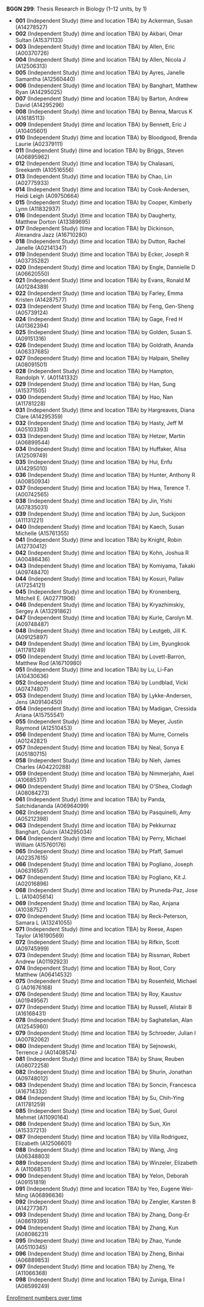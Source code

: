 **BGGN 299**: Thesis Research in Biology (1–12 units, by 1)

- **001** (Independent Study) (time and location TBA) by Ackerman, Susan (A14278527)
- **002** (Independent Study) (time and location TBA) by Akbari, Omar Sultan (A15371133)
- **003** (Independent Study) (time and location TBA) by Allen, Eric (A00370726)
- **004** (Independent Study) (time and location TBA) by Allen, Nicola J (A12506313)
- **005** (Independent Study) (time and location TBA) by Ayres, Janelle Samantha (A12560440)
- **006** (Independent Study) (time and location TBA) by Banghart, Matthew Ryan (A14295025)
- **007** (Independent Study) (time and location TBA) by Barton, Andrew David (A14295296)
- **008** (Independent Study) (time and location TBA) by Benna, Marcus K (A16185113)
- **009** (Independent Study) (time and location TBA) by Bennett, Eric J (A10405601)
- **010** (Independent Study) (time and location TBA) by Bloodgood, Brenda Laurie (A02379111)
- **011** (Independent Study) (time and location TBA) by Briggs, Steven (A06895962)
- **012** (Independent Study) (time and location TBA) by Chalasani, Sreekanth (A10516556)
- **013** (Independent Study) (time and location TBA) by Chao, Lin (A02775933)
- **014** (Independent Study) (time and location TBA) by Cook-Andersen, Heidi Leigh (A09750664)
- **015** (Independent Study) (time and location TBA) by Cooper, Kimberly Lynn (A11832937)
- **016** (Independent Study) (time and location TBA) by Daugherty, Matthew Dorton (A13389695)
- **017** (Independent Study) (time and location TBA) by Dickinson, Alexandra Jazz (A16710280)
- **018** (Independent Study) (time and location TBA) by Dutton, Rachel Janelle (A02141347)
- **019** (Independent Study) (time and location TBA) by Ecker, Joseph R (A03735282)
- **020** (Independent Study) (time and location TBA) by Engle, Dannielle D (A06620550)
- **021** (Independent Study) (time and location TBA) by Evans, Ronald M (A01284389)
- **022** (Independent Study) (time and location TBA) by Farley, Emma Kristen (A14287577)
- **023** (Independent Study) (time and location TBA) by Feng, Gen-Sheng (A05739124)
- **024** (Independent Study) (time and location TBA) by Gage, Fred H (A01362394)
- **025** (Independent Study) (time and location TBA) by Golden, Susan S. (A09151316)
- **026** (Independent Study) (time and location TBA) by Goldrath, Ananda (A06337685)
- **027** (Independent Study) (time and location TBA) by Halpain, Shelley (A08091501)
- **028** (Independent Study) (time and location TBA) by Hampton, Randolph Y. (A01141332)
- **029** (Independent Study) (time and location TBA) by Han, Sung (A15371505)
- **030** (Independent Study) (time and location TBA) by Hao, Nan (A11781228)
- **031** (Independent Study) (time and location TBA) by Hargreaves, Diana Clare (A14295359)
- **032** (Independent Study) (time and location TBA) by Hasty, Jeff M (A05103393)
- **033** (Independent Study) (time and location TBA) by Hetzer, Martin (A06899544)
- **034** (Independent Study) (time and location TBA) by Huffaker, Alisa (A12509749)
- **035** (Independent Study) (time and location TBA) by Hui, Enfu (A14295010)
- **036** (Independent Study) (time and location TBA) by Hunter, Anthony R (A00850934)
- **037** (Independent Study) (time and location TBA) by Hwa, Terence T. (A00742565)
- **038** (Independent Study) (time and location TBA) by Jin, Yishi (A07835031)
- **039** (Independent Study) (time and location TBA) by Jun, Suckjoon (A11131221)
- **040** (Independent Study) (time and location TBA) by Kaech, Susan Michelle (A15761355)
- **041** (Independent Study) (time and location TBA) by Knight, Robin (A12730412)
- **042** (Independent Study) (time and location TBA) by Kohn, Joshua R (A00486436)
- **043** (Independent Study) (time and location TBA) by Komiyama, Takaki (A09748470)
- **044** (Independent Study) (time and location TBA) by Kosuri, Pallav (A17254121)
- **045** (Independent Study) (time and location TBA) by Kronenberg, Mitchell E. (A02771906)
- **046** (Independent Study) (time and location TBA) by Kryazhimskiy, Sergey A (A13291862)
- **047** (Independent Study) (time and location TBA) by Kurle, Carolyn M. (A09748487)
- **048** (Independent Study) (time and location TBA) by Leutgeb, Jill K. (A09125897)
- **049** (Independent Study) (time and location TBA) by Lim, Byungkook (A11781249)
- **050** (Independent Study) (time and location TBA) by Lovett-Barron, Matthew Rod (A16710980)
- **051** (Independent Study) (time and location TBA) by Lu, Li-Fan (A10430636)
- **052** (Independent Study) (time and location TBA) by Lundblad, Vicki (A07474807)
- **053** (Independent Study) (time and location TBA) by Lykke-Andersen, Jens (A09140450)
- **054** (Independent Study) (time and location TBA) by Madigan, Cressida Ariana (A15755541)
- **055** (Independent Study) (time and location TBA) by Meyer, Justin Raymond (A12510453)
- **056** (Independent Study) (time and location TBA) by Murre, Cornelis (A01242821)
- **057** (Independent Study) (time and location TBA) by Neal, Sonya E (A05180715)
- **058** (Independent Study) (time and location TBA) by Nieh, James Charles (A04220288)
- **059** (Independent Study) (time and location TBA) by Nimmerjahn, Axel (A10685317)
- **060** (Independent Study) (time and location TBA) by O'Shea, Clodagh (A08084273)
- **061** (Independent Study) (time and location TBA) by Panda, Satchidananda (A06964099)
- **062** (Independent Study) (time and location TBA) by Pasquinelli, Amy (A05212398)
- **063** (Independent Study) (time and location TBA) by Pekkurnaz Banghart, Gulcin (A14295034)
- **064** (Independent Study) (time and location TBA) by Perry, Michael William (A15760176)
- **065** (Independent Study) (time and location TBA) by Pfaff, Samuel (A02357615)
- **066** (Independent Study) (time and location TBA) by Pogliano, Joseph (A06316567)
- **067** (Independent Study) (time and location TBA) by Pogliano, Kit J. (A02016896)
- **068** (Independent Study) (time and location TBA) by Pruneda-Paz, Jose L. (A10405614)
- **069** (Independent Study) (time and location TBA) by Rao, Anjana (A10387527)
- **070** (Independent Study) (time and location TBA) by Reck-Peterson, Samara L (A13241055)
- **071** (Independent Study) (time and location TBA) by Reese, Aspen Taylor (A16190569)
- **072** (Independent Study) (time and location TBA) by Rifkin, Scott (A09745999)
- **073** (Independent Study) (time and location TBA) by Rissman, Robert Andrew (A01192923)
- **074** (Independent Study) (time and location TBA) by Root, Cory Matthew (A06414532)
- **075** (Independent Study) (time and location TBA) by Rosenfeld, Michael G (A01676168)
- **076** (Independent Study) (time and location TBA) by Roy, Kaustuv (A01949567)
- **077** (Independent Study) (time and location TBA) by Russell, Alistair B (A16168431)
- **078** (Independent Study) (time and location TBA) by Saghatelian, Alan (A12545960)
- **079** (Independent Study) (time and location TBA) by Schroeder, Julian I (A00782062)
- **080** (Independent Study) (time and location TBA) by Sejnowski, Terrence J (A01408574)
- **081** (Independent Study) (time and location TBA) by Shaw, Reuben (A08072258)
- **082** (Independent Study) (time and location TBA) by Shurin, Jonathan (A09748012)
- **083** (Independent Study) (time and location TBA) by Soncin, Francesca (A16714332)
- **084** (Independent Study) (time and location TBA) by Su, Chih-Ying (A11781259)
- **085** (Independent Study) (time and location TBA) by Suel, Gurol Mehmet (A11090164)
- **086** (Independent Study) (time and location TBA) by Sun, Xin (A15337213)
- **087** (Independent Study) (time and location TBA) by Villa Rodriguez, Elizabeth (A12506601)
- **088** (Independent Study) (time and location TBA) by Wang, Jing (A06348803)
- **089** (Independent Study) (time and location TBA) by Winzeler, Elizabeth A (A11068531)
- **090** (Independent Study) (time and location TBA) by Yelon, Deborah (A09151819)
- **091** (Independent Study) (time and location TBA) by Yeo, Eugene Wei-Ming (A06896636)
- **092** (Independent Study) (time and location TBA) by Zengler, Karsten B (A14277367)
- **093** (Independent Study) (time and location TBA) by Zhang, Dong-Er (A08619395)
- **094** (Independent Study) (time and location TBA) by Zhang, Kun (A08086231)
- **095** (Independent Study) (time and location TBA) by Zhao, Yunde (A05110345)
- **096** (Independent Study) (time and location TBA) by Zheng, Binhai (A06889853)
- **097** (Independent Study) (time and location TBA) by Zheng, Ye (A11066368)
- **098** (Independent Study) (time and location TBA) by Zuniga, Elina I (A08599249)

[Enrollment numbers over time](./BGGN299.tsv)

